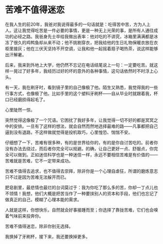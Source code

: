 # 苦难不值得迷恋

在我人生的前20年，我爸对我说得最多的一句话就是：吃得苦中苦，方为人上人。这让我觉得吃苦是一件必要的事情，更是一种无上光荣的事，是所有人通往成功的必经之路。我爸身先士卒给我做出表率：他对吃的不讲究，冰箱里满满都是冰冻了很久的鸡鸭鱼却从来不动；他不挑剔穿衣，把我给他的生日礼物保暖衣放在衣柜里接灰；他在三伏天坚持不开空调，让我和他一起摇着扇子喝热茶，说这样能够出汗解暑。 

后来，我来到外地上大学，他仍然不忘记在电话结尾说上一句：一定要吃苦。就这样一晃过了好多年，我经历过好的坏的意外的各种事情，这句话依然时不时浮上心头。 

有一天，我在刷牙时，看到镜子里的自己像极了他。陌生又熟悉，我觉得我的一些行事方式，也像极了他。比如手里的这个塑料牙刷杯——自从毕业时就跟着我，杯口已经磨损得起毛了。 

心里陡然一惊。 

突然觉得这像极了一个咒语。它困扰了我好多年，让我觉得一切不好的都是冥冥之中的安排。一旦有了这样的想法，就会自然而然地选择最难的路——凡事都把自己逼到没有退路，不这样做就觉得是投机取巧，心里惶恐、惴惴不安。 

仔细想了一下，苦难有很多种，有的是世界给你的，有的是你自讨苦吃的。前者你没有办法去绕过，而后者你完全可以规避。的确，让自己更好一点、舒服点，你完全可以做到。正如迷信科学也是一种迷信一样，永远不要相信苦难是有价值的——苦难就是苦难，它不一定带来成功。 

苦难不值得去追求，也不值得去崇拜，除非你是一个心理自虐狂，所谓的磨炼意志只不过是因为苦难无法躲开而已。 

肥皂剧里，最悲情也最烂的台词莫过于：我为你吃了那么多的苦，你却一丁点儿也不领情！我想，他们大概是把苦当作了一种要挟别人的资本和手段，他们也忘记了做真正的自己，模糊了心理本能的需求。 

人就是这样，你想快乐，自然就会好事接踵而至；你选择了靠拢苦难，它们也会嗅着气味前来投奔你。 

苦难不值得迷恋，除非你别无选择。 

我换掉了牙刷杯，接下来，我还要换掉更多。
